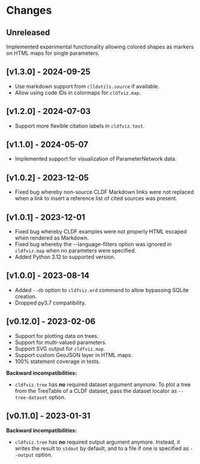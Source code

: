 # Changes


## Unreleased

Implemented experimental functionality allowing colored shapes as markers on HTML maps for
single parameters.


## [v1.3.0] - 2024-09-25

- Use markdown support from `clldutils.source` if available.
- Allow using code IDs in colormaps for `cldfviz.map`.


## [v1.2.0] - 2024-07-03

- Support more flexible citation labels in `cldfviz.text`.


## [v1.1.0] - 2024-05-07

- Implemented support for visualization of ParameterNetwork data.


## [v1.0.2] - 2023-12-05

- Fixed bug whereby non-source CLDF Markdown links were not replaced when a
  link to insert a reference list of cited sources was present.


## [v1.0.1] - 2023-12-01

- Fixed bug whereby CLDF examples were not properly HTML escaped when rendered as Markdown.
- Fixed bug whereby the --language-filters option was ignored in `cldfviz.map` when no
  parameters were specified.
- Added Python 3.12 to supported version.


## [v1.0.0] - 2023-08-14

- Added `--db` option to `cldfviz.erd` command to allow bypassing SQLite creation.
- Dropped py3.7 compatibility.


## [v0.12.0] - 2023-02-06

- Support for plotting data on trees.
- Support for multi-valued parameters.
- Support SVG output for `cldfviz.map`.
- Support custom GeoJSON layer in HTML maps.
- 100% statement coverage in tests.

**Backward incompatibilities:**

- `cldfviz.tree` has **no** required dataset argument anymore. To plot a tree from the TreeTable
  of a CLDF dataset, pass the dataset locator as `--tree-dataset` option.


## [v0.11.0] - 2023-01-31

**Backward incompatibilities:**

- `cldfviz.tree` has **no** required output argument anymore. Instead, it writes the result to
  `stdout` by default, and to a file if one is specified as `--output` option.

